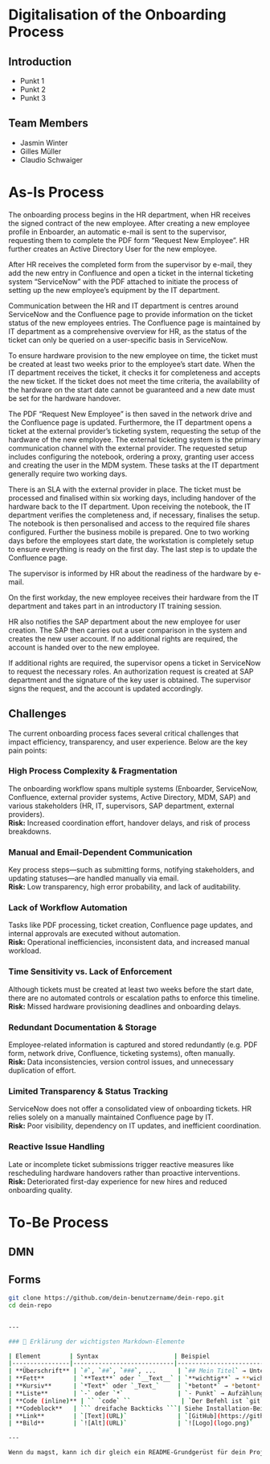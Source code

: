 # Digitalisation of the Onboarding Process

## Introduction

- Punkt 1
- Punkt 2
- Punkt 3

## Team Members

- Jasmin Winter
- Gilles Müller
- Claudio Schwaiger

# As-Is Process
The onboarding process begins in the HR department, when HR receives the signed contract of the new employee. After creating a new employee profile in Enboarder, an automatic e-mail is sent to the supervisor, requesting them to complete the PDF form “Request New Employee”. HR further creates an Active Directory User for the new employee.

After HR receives the completed form from the supervisor by e-mail, they add the new entry in Confluence and open a ticket in the internal ticketing system “ServiceNow” with the PDF attached to initiate the process of setting up the new employee’s equipment by the IT department.

Communication between the HR and IT department is centres around ServiceNow and the Confluence page to provide information on the ticket status of the new employees entries. The Confluence page is maintained by IT department as a comprehensive overview for HR, as the status of the ticket can only be queried on a user-specific basis in ServiceNow.

To ensure hardware provision to the new employee on time, the ticket must be created at least two weeks prior to the employee’s start date. When the IT department receives the ticket, it checks it for completeness and accepts the new ticket. If the ticket does not meet the time criteria, the availability of the hardware on the start date cannot be guaranteed and a new date must be set for the hardware handover.

The PDF “Request New Employee” is then saved in the network drive and the Confluence page is updated. Furthermore, the IT department opens a ticket at the external provider’s ticketing system, requesting the setup of the hardware of the new employee. The external ticketing system is the primary communication channel with the external provider. The requested setup includes configuring the notebook, ordering a proxy, granting user access and creating the user in the MDM system. These tasks at the IT department generally require two working days.

There is an SLA with the external provider in place. The ticket must be processed and finalised within six working days, including handover of the hardware back to the IT department.
Upon receiving the notebook, the IT department verifies the completeness and, if necessary, finalises the setup. The notebook is then personalised and access to the required file shares configured. Further the business mobile is prepared. One to two working days before the employees start date, the workstation is completely setup to ensure everything is ready on the first day. The last step is to update the Confluence page.

The supervisor is informed by HR about the readiness of the hardware by e-mail.

On the first workday, the new employee receives their hardware from the IT department and takes part in an introductory IT training session.

HR also notifies the SAP department about the new employee for user creation. The SAP then carries out a user comparison in the system and creates the new user account. If no additional rights are required, the account is handed over to the new employee.

If additional rights are required, the supervisor opens a ticket in ServiceNow to request the necessary roles. An authorization request is created at SAP department and the signature of the key user is obtained. The supervisor signs the request, and the account is updated accordingly.

## Challenges

The current onboarding process faces several critical challenges that impact efficiency, transparency, and user experience. Below are the key pain points:

### High Process Complexity & Fragmentation
The onboarding workflow spans multiple systems (Enboarder, ServiceNow, Confluence, external provider systems, Active Directory, MDM, SAP) and various stakeholders (HR, IT, supervisors, SAP department, external providers).  
**Risk:** Increased coordination effort, handover delays, and risk of process breakdowns.

### Manual and Email-Dependent Communication
Key process steps—such as submitting forms, notifying stakeholders, and updating statuses—are handled manually via email.  
**Risk:** Low transparency, high error probability, and lack of auditability.

### Lack of Workflow Automation
Tasks like PDF processing, ticket creation, Confluence page updates, and internal approvals are executed without automation.  
**Risk:** Operational inefficiencies, inconsistent data, and increased manual workload.

### Time Sensitivity vs. Lack of Enforcement
Although tickets must be created at least two weeks before the start date, there are no automated controls or escalation paths to enforce this timeline.  
**Risk:** Missed hardware provisioning deadlines and onboarding delays.

### Redundant Documentation & Storage
Employee-related information is captured and stored redundantly (e.g. PDF form, network drive, Confluence, ticketing systems), often manually.  
**Risk:** Data inconsistencies, version control issues, and unnecessary duplication of effort.

### Limited Transparency & Status Tracking
ServiceNow does not offer a consolidated view of onboarding tickets. HR relies solely on a manually maintained Confluence page by IT.  
**Risk:** Poor visibility, dependency on IT updates, and inefficient coordination.

### Reactive Issue Handling
Late or incomplete ticket submissions trigger reactive measures like rescheduling hardware handovers rather than proactive interventions.  
**Risk:** Deteriorated first-day experience for new hires and reduced onboarding quality.

# To-Be Process


## DMN


## Forms


```bash
git clone https://github.com/dein-benutzername/dein-repo.git
cd dein-repo


---

### 🔧 Erklärung der wichtigsten Markdown-Elemente

| Element        | Syntax                     | Beispiel                                  |
|----------------|----------------------------|-------------------------------------------|
| **Überschrift** | `#`, `##`, `###`, ...      | `## Mein Titel` → Untertitel              |
| **Fett**        | `**Text**` oder `__Text__` | `**wichtig**` → **wichtig**               |
| **Kursiv**      | `*Text*` oder `_Text_`     | `*betont*` → *betont*                     |
| **Liste**       | `-` oder `*`               | `- Punkt` → Aufzählung                    |
| **Code (inline)** | `` `code` ``              | `Der Befehl ist `git status``             |
| **Codeblock**   | ``` dreifache Backticks ```| Siehe Installation-Beispiel oben          |
| **Link**        | `[Text](URL)`              | `[GitHub](https://github.com)`            |
| **Bild**        | `![Alt](URL)`              | `![Logo](logo.png)`                       |

---

Wenn du magst, kann ich dir gleich ein README-Grundgerüst für dein Projekt erstellen – sag mir einfach, worum’s geht (z. B. Projektthema, Ziel, Features).
